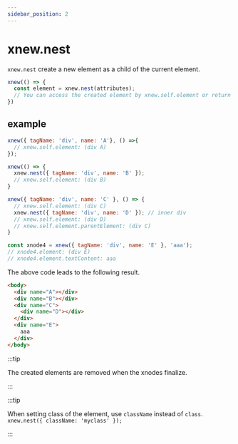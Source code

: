 ```yaml
---
sidebar_position: 2
---
```


# xnew.nest
`xnew.nest` create a new element as a child of the current element.  

```js
xnew(() => {
  const element = xnew.nest(attributes);
  // You can access the created element by xnew.self.element or return value.
})
```

## example
```js
xnew({ tagName: 'div', name: 'A'}, () =>{
  // xnew.self.element: (div A)
});

xnew(() => {
  xnew.nest({ tagName: 'div', name: 'B' });
  // xnew.self.element: (div B)
}

xnew({ tagName: 'div', name: 'C' }, () => { 
  // xnew.self.element: (div C)
  xnew.nest({ tagName: 'div', name: 'D' }); // inner div
  // xnew.self.element: (div D)
  // xnew.self.element.parentElement: (div C)
}

const xnode4 = xnew({ tagName: 'div', name: 'E' }, 'aaa');
// xnode4.element: (div E)
// xnode4.element.textContent: aaa
```
The above code leads to the following result.
```html
<body>
  <div name="A"></div>
  <div name="B"></div>
  <div name="C">
    <div name="D"></div>
  </div>
  <div name="E">
    aaa
  </div>
</body>
```

:::tip

The created elements are removed when the xnodes finalize.

:::


:::tip

When setting class of the element, use `className` instead of `class`.  
`xnew.nest({ className: 'myclass' });`

:::